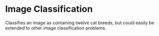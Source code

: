 # Image Classification
Classifies an image as containing twelve cat breeds, but could easily be extended to other image classification problems.
